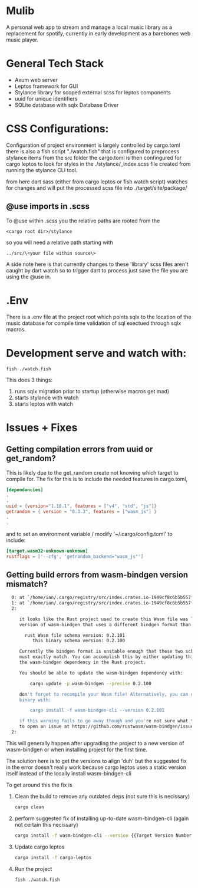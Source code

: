 # Mulib
A personal web app to stream and manage a local music library as a replacement
for spotify, currently in early development as a barebones web music player.


# General Tech Stack 
- Axum web server
- Leptos framework for GUI
- Stylance library for scoped external scss for leptos components
- uuid for unique identifiers
- SQLite database with sqlx Database Driver 

# CSS Configurations:
Configuration of project environment is largely controlled by cargo.toml there 
is also a fish script "./watch.fish" that is configured to preprocess stylance 
items from the src folder
the cargo.toml is then confingured for cargo leptos to look for styles in the
./stylance/_index.scss file created from running the stylance CLI tool. 

from here dart sass (either from cargo leptos or fish watch script) watches for changes and will put the processed scss 
file into ./target/site/package/

## @use imports in .scss
To @use within .scss you the relative paths are rooted from the 
```
<cargo root dir>/stylance 
```
so you will need a relative path starting with 
```
../src/\<your file within source\>
```

A side note here is that currently changes to these 'library' scss 
files aren't caught by dart watch so to trigger dart to process just save the file you are using the @use in.


# .Env
There is a .env file at the project root which points sqlx to the 
location of the music database for compile time validation of 
sql exectued through sqlx macros.

# Development serve and watch with:
```fish
fish ./watch.fish
```
This does 3 things:
1. runs sqlx migration prior to startup (otherwise macros get mad)
2. starts stylance with watch
3. starts leptos with watch

# Issues + Fixes
## Getting compilation errors from uuid or get_random?
This is likely due to the get_random create not knowing which target to 
compile for. The fix for this is to include the needed features in 
cargo.toml, 
```toml
[dependancies]
.
.
uuid = {version="1.18.1", features = ["v4", "std", "js"]}
getrandom = { version = "0.3.3", features = ["wasm_js"] }
.
.
```

and to set an environment variable / modify '~/.cargo/config.toml' to include:
```toml
[target.wasm32-unknown-unknown]
rustflags = ['--cfg', 'getrandom_backend="wasm_js"']
```

 ## Getting build errors from wasm-bindgen version mismatch?
 ```sh
   0: at `/home/ian/.cargo/registry/src/index.crates.io-1949cf8c6b5b557f/cargo-leptos-0.2.41/src/compile/front.rs:71:38`
   1: at `/home/ian/.cargo/registry/src/index.crates.io-1949cf8c6b5b557f/cargo-leptos-0.2.41/src/compile/front.rs:151:10`
   2: 

      it looks like the Rust project used to create this Wasm file was linked against
      version of wasm-bindgen that uses a different bindgen format than this binary:

        rust Wasm file schema version: 0.2.101
           this binary schema version: 0.2.100

      Currently the bindgen format is unstable enough that these two schema versions
      must exactly match. You can accomplish this by either updating this binary or
      the wasm-bindgen dependency in the Rust project.

      You should be able to update the wasm-bindgen dependency with:

          cargo update -p wasm-bindgen --precise 0.2.100

      don't forget to recompile your Wasm file! Alternatively, you can update the
      binary with:

          cargo install -f wasm-bindgen-cli --version 0.2.101

      if this warning fails to go away though and you're not sure what to do feel free
      to open an issue at https://github.com/rustwasm/wasm-bindgen/issues!
   2: 
 ```

 This will generally happen after upgrading the project to a new version of
 wasm-bindgen or when installing project for the first time.

 The solution here is to get the versions to align 'duh' but the suggested fix
 in the error doesn't really work because  cargo leptos uses a static version
 itself instead of the locally install wasm-bindgen-cli 

 To get around this the fix is
 1. Clean the build to remove any outdated deps (not sure this is necissary)
    ``` sh 
    cargo clean
    ```

2. perform suggested fix of installing up-to-date wasm-bindgen-cli
    (again not certain this necissary) 
    ```sh
    cargo install -f wasm-bindgen-cli --version {{Target Version Number}}
    ```

3. Update cargo leptos
    ```sh
    cargo install -f cargo-leptos
    ```

4. Run the project
    ```sh
    fish ./watch.fish
    ```